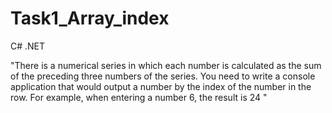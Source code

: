 # Task1_Array_index
C# .NET


"There is a numerical series in which each number is calculated as the sum of the preceding three numbers of the series.
You need to write a console application that would output a number by the index of the number in the row.
For example, when entering a number 6, the result is 24 "
